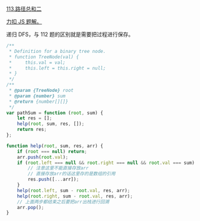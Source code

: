 [113.路径总和二](https://leetcode-cn.com/problems/path-sum-ii/submissions/)

[力扣 JS 题解。](https://github.com/GuYueJiaJie/blog/tree/master/%E6%95%B0%E6%8D%AE%E7%BB%93%E6%9E%84%E4%B8%8E%E7%AE%97%E6%B3%95)

递归 DFS，与 112 题的区别就是需要把过程进行保存。

```javascript
/**
 * Definition for a binary tree node.
 * function TreeNode(val) {
 *     this.val = val;
 *     this.left = this.right = null;
 * }
 */
/**
 * @param {TreeNode} root
 * @param {number} sum
 * @return {number[][]}
 */
var pathSum = function (root, sum) {
    let res = [];
    help(root, sum, res, []);
    return res;
};

function help(root, sum, res, arr) {
    if (root === null) return;
    arr.push(root.val);
    if (root.left === null && root.right === null && root.val === sum) {
        // 注意这里不能直接存放arr
        // 直接存放arr的话这里存的是数组的引用
        res.push([...arr]);
    }
    help(root.left, sum - root.val, res, arr);
    help(root.right, sum - root.val, res, arr);
    // 上面两步都结束之后要把arr出栈进行回溯
    arr.pop();
}
```
